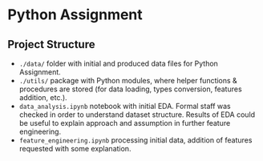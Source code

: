 # Python Assignment

## Project Structure

- `./data/` folder with initial and produced data files for Python Assignment.
- `./utils/` package with Python modules, where helper functions & procedures are stored (for data loading, types conversion, features addition, etc.). 
- `data_analysis.ipynb` notebook with initial EDA. Formal staff was checked in order to understand dataset structure. 
Results of EDA could be useful to explain approach and assumption in further feature engineering.
- `feature_engineering.ipynb` processing initial data, addition of features requested with some explanation.
